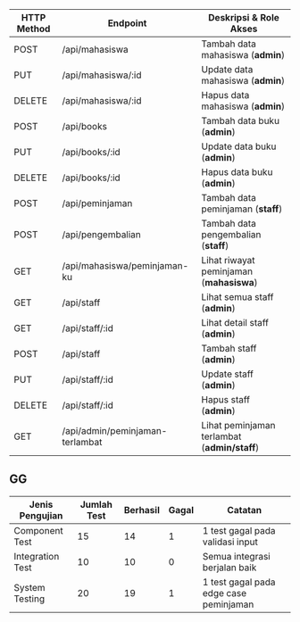 | HTTP Method | Endpoint                          | Deskripsi & Role Akses                        |
|-------------|-----------------------------------|-----------------------------------------------|
| POST        | /api/mahasiswa                    | Tambah data mahasiswa (**admin**)             |
| PUT         | /api/mahasiswa/:id                | Update data mahasiswa (**admin**)             |
| DELETE      | /api/mahasiswa/:id                | Hapus data mahasiswa (**admin**)              |
| POST        | /api/books                        | Tambah data buku (**admin**)                  |
| PUT         | /api/books/:id                    | Update data buku (**admin**)                  |
| DELETE      | /api/books/:id                    | Hapus data buku (**admin**)                   |
| POST        | /api/peminjaman                   | Tambah data peminjaman (**staff**)            |
| POST        | /api/pengembalian                 | Tambah data pengembalian (**staff**)          |
| GET         | /api/mahasiswa/peminjaman-ku      | Lihat riwayat peminjaman (**mahasiswa**)      |
| GET         | /api/staff                        | Lihat semua staff (**admin**)                 |
| GET         | /api/staff/:id                    | Lihat detail staff (**admin**)                |
| POST        | /api/staff                        | Tambah staff (**admin**)                      |
| PUT         | /api/staff/:id                    | Update staff (**admin**)                      |
| DELETE      | /api/staff/:id                    | Hapus staff (**admin**)                       |
| GET         | /api/admin/peminjaman-terlambat   | Lihat peminjaman terlambat (**admin/staff**)  |

## GG
| Jenis Pengujian | Jumlah Test | Berhasil | Gagal | Catatan |
|-----------------|-------------|-----------|--------|----------|
| Component Test | 15 | 14 | 1 | 1 test gagal pada validasi input |
| Integration Test | 10 | 10 | 0 | Semua integrasi berjalan baik |
| System Testing | 20 | 19 | 1 | 1 test gagal pada edge case peminjaman |
